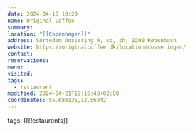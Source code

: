 ```yaml
---
date: 2024-04-19 10:20
name: Original Coffee
summary: 
location: "[[Copenhagen]]"
address: Sortedam Dossering 9, st, th, 2200 København
website: https://originalcoffee.dk/location/dosseringen/
contact: 
reservations: 
menu: 
visited: 
tags:
  - restaurant
modified: 2024-04-21T19:16:43+02:00
coordinates: 55.688135,12.56342
---
```




tags: [[Restaurants]]
